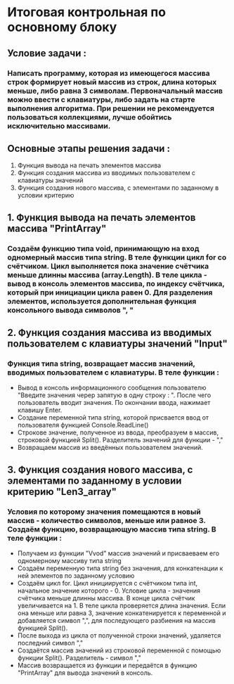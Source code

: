 # Итоговая контрольная по основному блоку

## Условие задачи :


### Написать программу, которая из имеющегося массива строк формирует новый массив из строк, длина которых меньше, либо равна 3 символам. Первоначальный массив можно ввести с клавиатуры, либо задать на старте выполнения алгоритма. При решении не рекомендуется пользоваться коллекциями, лучше обойтись исключительно массивами.

## Основные этапы решения задачи :

1. Функция вывода на печать элементов массива
2. Функция создания массива из вводимых пользователем с клавиатуры значений
3. Функция создания нового массива, с элементами по заданному в условии критерию

## 1. Функция вывода на печать элементов массива "PrintArray"
### Создаём функцию типа void, принимающую на вход одномерный массив типа string. В теле функции цикл for со счётчиком. Цикл выполняется пока значение счётчика меньше  длинны массива (array.Length). В теле цикла - вывод в консоль элементов массива, по индексу счётчика, который при инициации цикла равен 0. Для разделения элементов, используется дополнительная функция консольного вывода символов ", "

## 2. Функция создания массива из вводимых пользователем с клавиатуры значений "Input"
### Функция типа string, возвращает массив значений, вводимых пользователем с клавиатуры. В теле функции :
* Вывод в консоль информационного сообщения пользователю "Введите значения череp запятую в одну строку : ". После чего пользователь вводит значения. По окончании ввода, нажимает клавишу Enter.
* Создание переменной типа string, которой присвается ввод от пользователя функцией Console.ReadLine()
* Строкове значение, полученное из ввода, преобразуем в массив, строковой функцией Split(). Разделитель значений для функции - ","
* Возвращаем массив из введённых пользователем значений.

## 3. Функция создания нового массива, с элементами по заданному в условии критерию "Len3_array"
### Условия по которому значения помещаются в новый массив - количество символов, меньше или равное 3. Создаём функцию, возвращающую массив типа string. В теле функции :

* Получаем из функции "Vvod" массив значений и присваеваем его одномерному массиву типа string
* Создаём переменную типа string без значения, для конкатенации к ней элементов по заданному условию 
* Создаём цикл for. Цикл инициируется с счётчиком типа int, начальное значение которого - 0. Условие цикла - значения счётчика меньше длинны массива. В конце цикла счётчик увеличивается на 1. В теле цикла проверяется длина значения. Если она меньше или равна 3, значение конкатенируется к переменной и добавляется символ ",", для последующего разбиения на массив функцией Split().  
* После выхода из цикла от полученной строки значений, удаляется последний символ ","
* Создаётся массив значений из строковой переменной с помощью функции Split(). Разделитель - символ ","
* Массив возвращается из функции и передаётся в функцию "PrintArray" для вывода значений в консоль.



